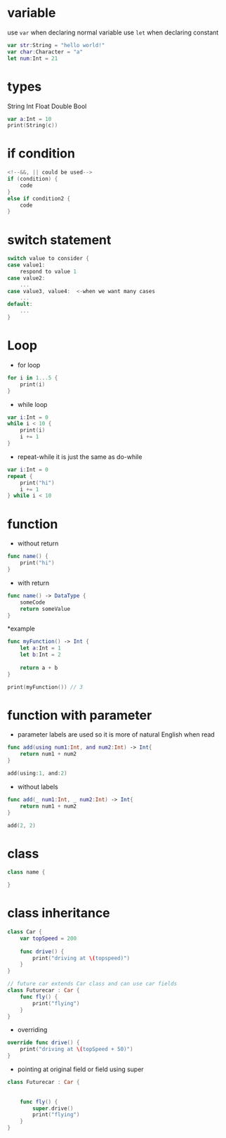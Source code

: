 # variable

use `var` when declaring normal variable
use `let` when declaring constant
```swift
var str:String = "hello world!"
var char:Character = "a"
let num:Int = 21
```

# types
String
Int
Float
Double
Bool


```swift
var a:Int = 10
print(String(c))
```

# if condition

```swift
<!--&&, || could be used-->
if (condition) {
    code
}
else if condition2 {
    code
}
```

# switch statement
```swift
switch value to consider {
case value1:
    respond to value 1
case value2:
    ...
case value3, value4:  <-when we want many cases
    ...
default:
    ...
}
```

# Loop

* for loop
```swift
for i in 1...5 {
    print(i)
}
```

* while loop
```swift
var i:Int = 0
while i < 10 {
    print(i)
    i += 1
}
```

* repeat-while
it is just the same as do-while 
```swift
var i:Int = 0
repeat {
    print("hi")
    i += 1
} while i < 10
```

# function
* without return
```swift
func name() {
    print("hi")
}
```

* with return
```swift
func name() -> DataType {
    someCode
    return someValue
}
```

*example
```swift
func myFunction() -> Int {
    let a:Int = 1
    let b:Int = 2
    
    return a + b
}

print(myFunction()) // 3
```

# function with parameter
* parameter labels are used so it is more of natural English when read
```swift
func add(using num1:Int, and num2:Int) -> Int{
    return num1 + num2
}

add(using:1, and:2)
```

* without labels
```swift
func add(_ num1:Int, _ num2:Int) -> Int{
    return num1 + num2
}

add(2, 2)
```

# class
```swift
class name {

}
```

# class inheritance
```swift
class Car {
    var topSpeed = 200
    
    func drive() {
        print("driving at \(topspeed)")
    }
}

// future car extends Car class and can use car fields
class Futurecar : Car {
    func fly() {
        print("flying")
    }
}
```

* overriding
```swift
override func drive() {
    print("driving at \(topSpeed + 50)")
}
```

* pointing at original field or field using super
```swift
class Futurecar : Car {
    
    
    func fly() {
        super.drive()
        print("flying")
    }
}
```
